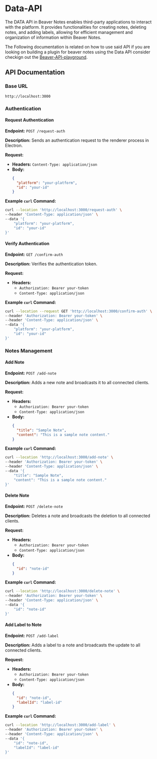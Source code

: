# Data-API
The DATA API in Beaver Notes enables third-party applications to interact with the platform. It provides functionalities for creating notes, deleting notes, and adding labels, allowing for efficient management and organization of information within Beaver Notes.

The Following documentation is related on how to use said API if you are looking on building a plugin for beaver notes using the Data API consider checkign out the [Beaver-API-playground](https://github.com/Beaver-Notes/Data-API).

## API Documentation

### Base URL
`http://localhost:3000`

### Authentication

#### Request Authentication

**Endpoint:** `POST /request-auth`

**Description:** Sends an authentication request to the renderer process in Electron.

**Request:**
- **Headers:** `Content-Type: application/json`
- **Body:**
  ```json
  {
    "platform": "your-platform",
    "id": "your-id"
  }
  ```

**Example `curl` Command:**
```bash
curl --location 'http://localhost:3000/request-auth' \
--header 'Content-Type: application/json' \
--data '{
    "platform": "your-platform",
    "id": "your-id"
}'
```

#### Verify Authentication

**Endpoint:** `GET /confirm-auth`

**Description:** Verifies the authentication token.

**Request:**
- **Headers:**
  - `Authorization: Bearer your-token`
  - `Content-Type: application/json`

**Example `curl` Command:**
```bash
curl --location --request GET 'http://localhost:3000/confirm-auth' \
--header 'Authorization: Bearer your-token' \
--header 'Content-Type: application/json' \
--data '{
    "platform": "your-platform",
    "id": "your-id"
}' 
```

### Notes Management

#### Add Note

**Endpoint:** `POST /add-note`

**Description:** Adds a new note and broadcasts it to all connected clients.

**Request:**
- **Headers:**
  - `Authorization: Bearer your-token`
  - `Content-Type: application/json`
- **Body:**
  ```json
  {
    "title": "Sample Note",
    "content": "This is a sample note content."
  }
  ```

**Example `curl` Command:**
```bash
curl --location 'http://localhost:3000/add-note' \
--header 'Authorization: Bearer your-token' \
--header 'Content-Type: application/json' \
--data '{
    "title": "Sample Note",
    "content": "This is a sample note content."
}'
```

#### Delete Note

**Endpoint:** `POST /delete-note`

**Description:** Deletes a note and broadcasts the deletion to all connected clients.

**Request:**
- **Headers:**
  - `Authorization: Bearer your-token`
  - `Content-Type: application/json`
- **Body:**
  ```json
  {
    "id": "note-id"
  }
  ```

**Example `curl` Command:**
```bash
curl --location 'http://localhost:3000/delete-note' \
--header 'Authorization: Bearer your-token' \
--header 'Content-Type: application/json' \
--data '{
    "id": "note-id"
}'
```

#### Add Label to Note

**Endpoint:** `POST /add-label`

**Description:** Adds a label to a note and broadcasts the update to all connected clients.

**Request:**
- **Headers:**
  - `Authorization: Bearer your-token`
  - `Content-Type: application/json`
- **Body:**
  ```json
  {
    "id": "note-id",
    "labelId": "label-id"
  }
  ```

**Example `curl` Command:**
```bash
curl --location 'http://localhost:3000/add-label' \
--header 'Authorization: Bearer your-token' \
--header 'Content-Type: application/json' \
--data '{
    "id": "note-id",
    "labelId": "label-id"
}'
```

